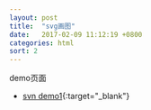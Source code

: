```yaml
---
layout: post
title:  "svg画图"
date:   2017-02-09 11:12:19 +0800
categories: html
sort: 2
---
```

demo页面

- [svn demo1](/_widget/svg/demo1.html){:target="_blank"}
